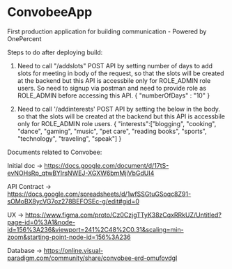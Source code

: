 # ConvobeeApp
First production application for building communication - Powered by OnePercent


Steps to do after deploying build:

1. Need to call "/addslots" POST API by setting number of days to add slots for meeting in body of the request, so that the slots will be created at the backend but this API is accessbile only for ROLE_ADMIN role users. So need to signup via postman and need to provide role as ROLE_ADMIN before accessing this API.
{
	"numberOfDays" : "10"
}

2. Need to call '/addinterests' POST API by setting the below in the body. so that the slots will be created at the backend but this API is accessbile only for ROLE_ADMIN role users.
{
"interests":["blogging", "cooking", "dance", "gaming", "music", "pet care", "reading books", "sports", "technology", "traveling", "speak"]
}



Documents related to Convobee:

Initial doc -> https://docs.google.com/document/d/17tS-evNOHsRp_qtwBYlrsNWEJ-XGXW6bmMjiVbGdUI4

API Contract -> https://docs.google.com/spreadsheets/d/1wfSSGtuGSoqc8Z91-sOMoBX8ycVG7oz278BEFOSEc-g/edit#gid=0

UX -> https://www.figma.com/proto/Cz0CzjgTTyK38zCqxRRkUZ/Untitled?page-id=0%3A1&node-id=156%3A236&viewport=241%2C48%2C0.31&scaling=min-zoom&starting-point-node-id=156%3A236

Database -> https://online.visual-paradigm.com/community/share/convobee-erd-omufovdgl 
